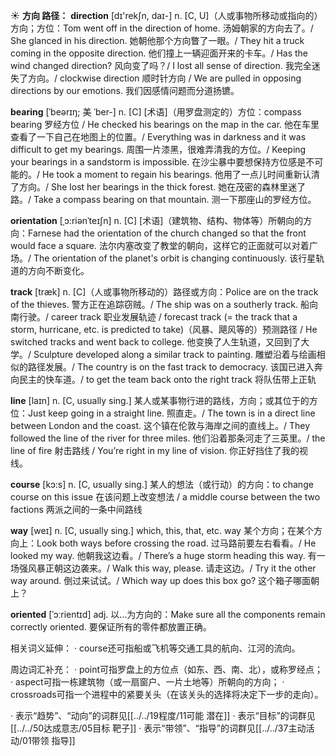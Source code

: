 ☀ <span class="category">**方向 路径：**</span>
<span class="vocabulary">**direction**</span> [dɪ'rekʃn, daɪ-] 
<span class="definition">n. [C, U]（人或事物所移动或指向的）方向；方位：</span>Tom went off in the direction of home. 汤姆朝家的方向去了。/ She glanced in his direction. 她朝他那个方向瞥了一眼。/ They hit a truck coming in the opposite direction. 他们撞上一辆迎面开来的卡车。/ Has the wind changed direction? 风向变了吗？/ I lost all sense of direction. 我完全迷失了方向。/ clockwise direction 顺时针方向 / We are pulled in opposing directions by our emotions. 我们因感情问题而分道扬镳。
                      
<span class="vocabulary">**bearing**</span> [ˈbeərɪŋ; 美 ˈber-]
<span class="definition">n. [C] [术语]（用罗盘测定的）方位：</span>compass bearing 罗经方位 / He checked his bearings on the map in the car. 他在车里查看了一下自己在地图上的位置。/ Everything was in darkness and it was difficult to get my bearings. 周围一片漆黑，很难弄清我的方位。/ Keeping your bearings in a sandstorm is impossible. 在沙尘暴中要想保持方位感是不可能的。/ He took a moment to regain his bearings. 他用了一点儿时间重新认清了方向。/ She lost her bearings in the thick forest. 她在茂密的森林里迷了路。/ Take a compass bearing on that mountain. 测一下那座山的罗经方位。

<span class="vocabulary">**orientation**</span> [ˌɔ:riənˈteɪʃn]
<span class="definition">n. [C] [术语]（建筑物、结构、物体等）所朝向的方向：</span>Farnese had the orientation of the church changed so that the front would face a square. 法尔内塞改变了教堂的朝向，这样它的正面就可以对着广场。/ The orientation of the planet's orbit is changing continuously. 该行星轨道的方向不断变化。

<span class="vocabulary">**track**</span> [træk] 
<span class="definition">n. [C]（人或事物所移动的）路径或方向：</span>Police are on the track of the thieves. 警方正在追踪窃贼。/ The ship was on a southerly track. 船向南行驶。/ career track 职业发展轨迹 / forecast track (= the track that a storm, hurricane, etc. is predicted to take)（风暴、飓风等的）预测路径 / He switched tracks and went back to college. 他变换了人生轨道，又回到了大学。/ Sculpture developed along a similar track to painting. 雕塑沿着与绘画相似的路径发展。/ The country is on the fast track to democracy. 该国已进入奔向民主的快车道。/ to get the team back onto the right track 将队伍带上正轨

<span class="vocabulary">**line**</span> [laɪn] 
<span class="definition">n. [C, usually sing.] 某人或某事物行进的路线，方向；或其位于的方位：</span>Just keep going in a straight line. 照直走。/ The town is in a direct line between London and the coast. 这个镇在伦敦与海岸之间的直线上。/ They followed the line of the river for three miles. 他们沿着那条河走了三英里。/ the line of fire 射击路线 / You’re right in my line of vision. 你正好挡住了我的视线。

<span class="vocabulary">**course**</span> [kɔ:s] 
<span class="definition">n. [C, usually sing.] 某人的想法（或行动）的方向：</span>to change course on this issue 在该问题上改变想法 / a middle course between the two factions 两派之间的一条中间路线

<span class="vocabulary">**way**</span> [weɪ] 
<span class="definition">n. [C, usually sing.] which, this, that, etc. way 某个方向；在某个方向上：</span>Look both ways before crossing the road. 过马路前要左右看看。/ He looked my way. 他朝我这边看。/ There’s a huge storm heading this way. 有一场强风暴正朝这边袭来。/ Walk this way, please. 请走这边。/ Try it the other way around. 倒过来试试。/ Which way up does this box go? 这个箱子哪面朝上？ 
           
<span class="vocabulary">**oriented**</span> [ˈɔːrientɪd]
<span class="definition">adj. 以…为方向的：</span>Make sure all the components remain correctly oriented. 要保证所有的零件都放置正确。

相关词义延伸：
· course还可指船或飞机等交通工具的航向、江河的流向。

周边词汇补充：
· point可指罗盘上的方位点（如东、西、南、北），或称罗经点；
· aspect可指一栋建筑物（或一扇窗户、一片土地等）所朝向的方向；
· crossroads可指一个进程中的紧要关头（在该关头的选择将决定下一步的走向）。

· 表示“趋势”、“动向”的词群见[[../../19程度/11可能 潜在]]
· 表示“目标”的词群见[[../../50达成意志/05目标 靶子]]
· 表示“带领”、“指导”的词群见[[../../37主动活动/01带领 指导]]
